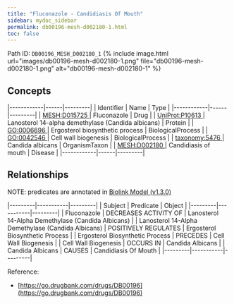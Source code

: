 ```yaml
---
title: "Fluconazole - Candidiasis Of Mouth"
sidebar: mydoc_sidebar
permalink: db00196-mesh-d002180-1.html
toc: false 
---
```



Path ID: `DB00196_MESH_D002180_1`
{% include image.html url="images/db00196-mesh-d002180-1.png" file="db00196-mesh-d002180-1.png" alt="db00196-mesh-d002180-1" %}

## Concepts

|------------|------|---------|
| Identifier | Name | Type    |
|------------|------|---------|
| <a href="https://identifiers.org/MESH:D015725">MESH:D015725 </a> | Fluconazole | Drug |
| <a href="https://identifiers.org/UniProt:P10613">UniProt:P10613 </a> | Lanosterol 14-alpha demethylase (Candida albicans) | Protein |
| <a href="https://identifiers.org/GO:0006696">GO:0006696 </a> | Ergosterol biosynthetic process | BiologicalProcess |
| <a href="https://identifiers.org/GO:0042546">GO:0042546 </a> | Cell wall biogenesis | BiologicalProcess |
| <a href="https://identifiers.org/taxonomy:5476">taxonomy:5476 </a> | Candida albicans | OrganismTaxon |
| <a href="https://identifiers.org/MESH:D002180">MESH:D002180 </a> | Candidiasis of mouth | Disease |
|------------|------|---------|

## Relationships


NOTE: predicates are annotated in <a href="https://github.com/biolink/biolink-model/releases/tag/v1.3.0">Biolink Model (v1.3.0)</a>

|---------|-----------|---------|
| Subject | Predicate | Object  |
|---------|-----------|---------|
| Fluconazole | DECREASES ACTIVITY OF | Lanosterol 14-Alpha Demethylase (Candida Albicans) |
| Lanosterol 14-Alpha Demethylase (Candida Albicans) | POSITIVELY REGULATES | Ergosterol Biosynthetic Process |
| Ergosterol Biosynthetic Process | PRECEDES | Cell Wall Biogenesis |
| Cell Wall Biogenesis | OCCURS IN | Candida Albicans |
| Candida Albicans | CAUSES | Candidiasis Of Mouth |
|---------|-----------|---------|

Reference: 
  - [https://go.drugbank.com/drugs/DB00196](https://go.drugbank.com/drugs/DB00196)

